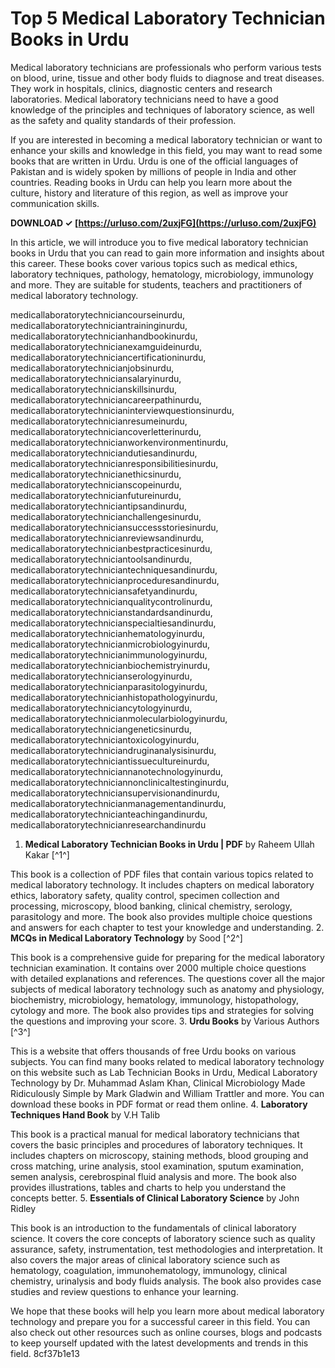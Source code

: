 
 
# Top 5 Medical Laboratory Technician Books in Urdu
 
Medical laboratory technicians are professionals who perform various tests on blood, urine, tissue and other body fluids to diagnose and treat diseases. They work in hospitals, clinics, diagnostic centers and research laboratories. Medical laboratory technicians need to have a good knowledge of the principles and techniques of laboratory science, as well as the safety and quality standards of their profession.
 
If you are interested in becoming a medical laboratory technician or want to enhance your skills and knowledge in this field, you may want to read some books that are written in Urdu. Urdu is one of the official languages of Pakistan and is widely spoken by millions of people in India and other countries. Reading books in Urdu can help you learn more about the culture, history and literature of this region, as well as improve your communication skills.
 
**DOWNLOAD ✓ [https://urluso.com/2uxjFG](https://urluso.com/2uxjFG)**


 
In this article, we will introduce you to five medical laboratory technician books in Urdu that you can read to gain more information and insights about this career. These books cover various topics such as medical ethics, laboratory techniques, pathology, hematology, microbiology, immunology and more. They are suitable for students, teachers and practitioners of medical laboratory technology.
 
medicallaboratorytechniciancourseinurdu,  medicallaboratorytechniciantraininginurdu,  medicallaboratorytechnicianhandbookinurdu,  medicallaboratorytechnicianexamguideinurdu,  medicallaboratorytechniciancertificationinurdu,  medicallaboratorytechnicianjobsinurdu,  medicallaboratorytechniciansalaryinurdu,  medicallaboratorytechnicianskillsinurdu,  medicallaboratorytechniciancareerpathinurdu,  medicallaboratorytechnicianinterviewquestionsinurdu,  medicallaboratorytechnicianresumeinurdu,  medicallaboratorytechniciancoverletterinurdu,  medicallaboratorytechnicianworkenvironmentinurdu,  medicallaboratorytechniciandutiesandinurdu,  medicallaboratorytechnicianresponsibilitiesinurdu,  medicallaboratorytechnicianethicsinurdu,  medicallaboratorytechnicianscopeinurdu,  medicallaboratorytechnicianfutureinurdu,  medicallaboratorytechniciantipsandinurdu,  medicallaboratorytechnicianchallengesinurdu,  medicallaboratorytechniciansuccessstoriesinurdu,  medicallaboratorytechnicianreviewsandinurdu,  medicallaboratorytechnicianbestpracticesinurdu,  medicallaboratorytechniciantoolsandinurdu,  medicallaboratorytechniciantechniquesandinurdu,  medicallaboratorytechnicianproceduresandinurdu,  medicallaboratorytechniciansafetyandinurdu,  medicallaboratorytechnicianqualitycontrolinurdu,  medicallaboratorytechnicianstandardsandinurdu,  medicallaboratorytechnicianspecialtiesandinurdu,  medicallaboratorytechnicianhematologyinurdu,  medicallaboratorytechnicianmicrobiologyinurdu,  medicallaboratorytechnicianimmunologyinurdu,  medicallaboratorytechnicianbiochemistryinurdu,  medicallaboratorytechnicianserologyinurdu,  medicallaboratorytechnicianparasitologyinurdu,  medicallaboratorytechnicianhistopathologyinurdu,  medicallaboratorytechniciancytologyinurdu,  medicallaboratorytechnicianmolecularbiologyinurdu,  medicallaboratorytechniciangeneticsinurdu,  medicallaboratorytechniciantoxicologyinurdu,  medicallaboratorytechniciandruginanalysisinurdu,  medicallaboratorytechniciantissuecultureinurdu,  medicallaboratorytechniciannanotechnologyinurdu,  medicallaboratorytechniciannonclinicaltestinginurdu,  medicallaboratorytechniciansupervisionandinurdu,  medicallaboratorytechnicianmanagementandinurdu,  medicallaboratorytechnicianteachingandinurdu,  medicallaboratorytechnicianresearchandinurdu
 
1. **Medical Laboratory Technician Books in Urdu | PDF** by Raheem Ullah Kakar [^1^]

This book is a collection of PDF files that contain various topics related to medical laboratory technology. It includes chapters on medical laboratory ethics, laboratory safety, quality control, specimen collection and processing, microscopy, blood banking, clinical chemistry, serology, parasitology and more. The book also provides multiple choice questions and answers for each chapter to test your knowledge and understanding.
2. **MCQs in Medical Laboratory Technology** by Sood [^2^]

This book is a comprehensive guide for preparing for the medical laboratory technician examination. It contains over 2000 multiple choice questions with detailed explanations and references. The questions cover all the major subjects of medical laboratory technology such as anatomy and physiology, biochemistry, microbiology, hematology, immunology, histopathology, cytology and more. The book also provides tips and strategies for solving the questions and improving your score.
3. **Urdu Books** by Various Authors [^3^]

This is a website that offers thousands of free Urdu books on various subjects. You can find many books related to medical laboratory technology on this website such as Lab Technician Books in Urdu, Medical Laboratory Technology by Dr. Muhammad Aslam Khan, Clinical Microbiology Made Ridiculously Simple by Mark Gladwin and William Trattler and more. You can download these books in PDF format or read them online.
4. **Laboratory Techniques Hand Book** by V.H Talib 

This book is a practical manual for medical laboratory technicians that covers the basic principles and procedures of laboratory techniques. It includes chapters on microscopy, staining methods, blood grouping and cross matching, urine analysis, stool examination, sputum examination, semen analysis, cerebrospinal fluid analysis and more. The book also provides illustrations, tables and charts to help you understand the concepts better.
5. **Essentials of Clinical Laboratory Science** by John Ridley 

This book is an introduction to the fundamentals of clinical laboratory science. It covers the core concepts of laboratory science such as quality assurance, safety, instrumentation, test methodologies and interpretation. It also covers the major areas of clinical laboratory science such as hematology, coagulation, immunohematology, immunology, clinical chemistry, urinalysis and body fluids analysis. The book also provides case studies and review questions to enhance your learning.

We hope that these books will help you learn more about medical laboratory technology and prepare you for a successful career in this field. You can also check out other resources such as online courses, blogs and podcasts to keep yourself updated with the latest developments and trends in this field.
 8cf37b1e13
 
